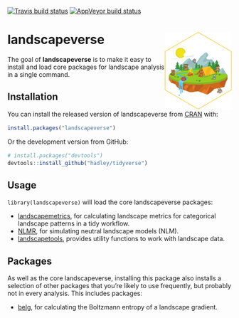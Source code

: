 
<!-- README.md is generated from README.Rmd. Please edit that file -->

[![Travis build
status](https://travis-ci.org/r-spatialecology/landscapeverse.svg?branch=master)](https://travis-ci.org/r-spatialecology/landscapeverse)
[![AppVeyor build
status](https://ci.appveyor.com/api/projects/status/github/r-spatialecology/landscapeverse?branch=master&svg=true)](https://ci.appveyor.com/project/r-spatialecology/landscapeverse)
<!-- [![lifecycle](https://img.shields.io/badge/lifecycle-maturing-blue.svg)](https://www.tidyverse.org/lifecycle/#maturing) -->

# landscapeverse <img src="man/figures/landscapeverse.png" align="right" width="150" />

The goal of **landscapeverse** is to make it easy to install and load
core packages for landscape analysis in a single command.

## Installation

You can install the released version of landscapeverse from
[CRAN](https://CRAN.R-project.org) with:

``` r
install.packages("landscapeverse")
```

Or the development version from GitHub:

``` r
# install.packages("devtools")
devtools::install_github("hadley/tidyverse")
```

## Usage

`library(landscapeverse)` will load the core landscapeverse
    packages:

  - [landscapemetrics](https://r-spatialecology.github.io/landscapemetrics/),
    for calculating landscape metrics for categorical landscape patterns
    in a tidy workflow.
  - [NLMR](https://ropensci.github.io/NLMR/), for simulating neutral
    landscape models (NLM).
  - [landscapetools](https://ropensci.github.io/landscapetools/),
    provides utility functions to work with landscape data.

## Packages

As well as the core landscapeverse, installing this package also
installs a selection of other packages that you’re likely to use
frequently, but probably not in every analysis. This includes packages:

  - [belg](https://r-spatialecology.github.io/belg/), for calculating
    the Boltzmann entropy of a landscape gradient.
